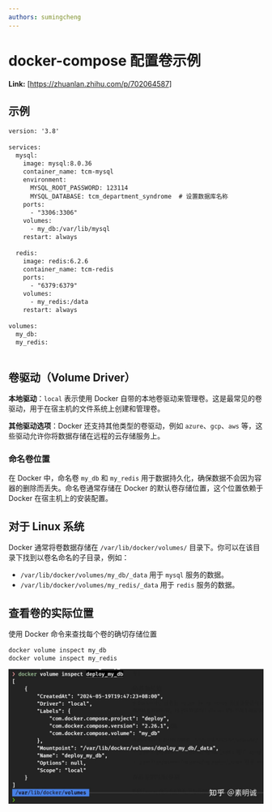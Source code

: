 ```yaml
---
authors: sumingcheng
---
```

# docker-compose 配置卷示例



 **Link:** [https://zhuanlan.zhihu.com/p/702064587]

## 示例  
```
version: '3.8'
​
services:
  mysql:
    image: mysql:8.0.36
    container_name: tcm-mysql
    environment:
      MYSQL_ROOT_PASSWORD: 123114
      MYSQL_DATABASE: tcm_department_syndrome  # 设置数据库名称
    ports:
      - "3306:3306"
    volumes:
      - my_db:/var/lib/mysql
    restart: always
​
  redis:
    image: redis:6.2.6
    container_name: tcm-redis
    ports:
      - "6379:6379"
    volumes:
      - my_redis:/data
    restart: always
​
volumes:
  my_db:
  my_redis:
​
```
## 卷驱动（Volume Driver）  

**本地驱动**：`local` 表示使用 Docker 自带的本地卷驱动来管理卷。这是最常见的卷驱动，用于在宿主机的文件系统上创建和管理卷。

**其他驱动选项**：Docker 还支持其他类型的卷驱动，例如 `azure`、`gcp`、`aws` 等，这些驱动允许你将数据存储在远程的云存储服务上。

### 命名卷位置  

在 Docker 中，命名卷 `my_db` 和 `my_redis` 用于数据持久化，确保数据不会因为容器的删除而丢失。命名卷通常存储在 Docker 的默认卷存储位置，这个位置依赖于 Docker 在宿主机上的安装配置。

## 对于 Linux 系统  

Docker 通常将卷数据存储在 `/var/lib/docker/volumes/` 目录下。你可以在该目录下找到以卷名命名的子目录，例如：

* `/var/lib/docker/volumes/my_db/_data` 用于 `mysql` 服务的数据。
* `/var/lib/docker/volumes/my_redis/_data` 用于 `redis` 服务的数据。

## 查看卷的实际位置  

使用 Docker 命令来查找每个卷的确切存储位置

```
docker volume inspect my_db
docker volume inspect my_redis
```
![fd4f966765ca36274af8a8435f7ec47a](../image/fd4f966765ca36274af8a8435f7ec47a.jpg)
